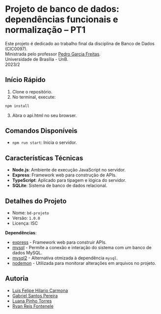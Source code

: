 # Projeto de banco de dados: dependências funcionais e normalização – PT1

<p>
  Este projeto é dedicado ao trabalho final da disciplina de Banco de Dados (CIC0097). <br />
  Ministrada pelo professor <a href="mailto:pedro.garcia@unb.br">Pedro Garcia Freitas</a>. <br />
  Universidade de Brasília - UnB. <br />
  2023/2 <br />
</p>

## Início Rápido

1. Clone o repositório.
2. No terminal, execute:

```javascript
npm install
```
3. Abra o api.html no seu browser.

## Comandos Disponíveis

- `npm run start`: Inicia o servidor.

## Características Técnicas

- **Node.js**: Ambiente de execução JavaScript no servidor.
- **Express**: Framework web para construção de APIs.
- **TypeScript**: Aplicado para tipagem e lógica do servidor.
- **SQLite**: Sistema de banco de dados relacional.

## Detalhes do Projeto

- Nome: `bd-projeto`
- Versão: `1.0.0`
- Licença: ISC

**Dependências**:

- [express](https://www.npmjs.com/package/express) - Framework web para construir APIs.
- [mysql](https://www.npmjs.com/package/mysql) - Permite a conexão e interação do sistema com um banco de dados MySQL.
- [mysql2](https://www.npmjs.com/package/mysql2) - Alternativa otmizada à dependência `mysql`.
- [nodemon](https://www.npmjs.com/package/nodemon) - Utilizada para monitorar alterações em arquivos no projeto.

## Autoria

- <a href="mailto:212007153@aluno.unb.br">Luis Felipe Hilario Carmona</a>
- <a href="mailto:gabriel.pereira@aluno.unb.br">Gabriel Santos Pereira</a>
- <a href="mailto:222011623@aluno.unb.br">Luana Pinho Torres</a>
- <a href="mailto:211036132@aluno.unb.br">Ryan Reis Fontenele</a>
